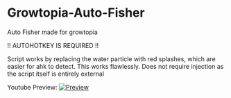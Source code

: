 # Growtopia-Auto-Fisher
Auto Fisher made for growtopia

!! AUTOHOTKEY IS REQUIRED !!

Script works by replacing the water particle with red splashes, which are easier for ahk to detect. This works flawlessly. Does not require injection as the script itself is entirely external

Youtube Preview:
[![Preview](https://img.youtube.com/vi/rxai7jlbq1g/maxresdefault.jpg)](https://www.youtube.com/watch?v=rxai7jlbq1g)
